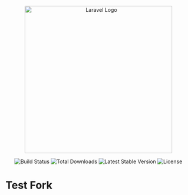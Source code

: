 <p align="center"><img src="https://encrypted-tbn0.gstatic.com/images?q=tbn:ANd9GcQX7E76X9nJviYvHjqXpPIsvisTgkj_CGogUQ&usqp=CAU" width="400" alt="Laravel Logo"></p>

<p align="center">
<img src="https://img.shields.io/badge/Test Fork-FrontEnd-green" alt="Build Status">
<img src="https://img.shields.io/github/commit-activity/m/Sina-Soroosh/test-fork" alt="Total Downloads">
<img src="https://img.shields.io/github/last-commit/Sina-Soroosh/test-fork" alt="Latest Stable Version">
<img src="https://img.shields.io/github/contributors/Sina-Soroosh/test-fork" alt="License">
</p>

# Test Fork
